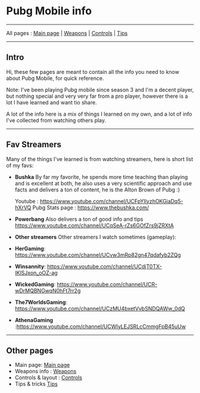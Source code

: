 # Pubg Mobile info

---

All pages : [Main page](/home.md) | [Weapons](/weapons.md) | [Controls](/controls/md) | [Tips](/tips.md)

---

## Intro

Hi, these few pages are meant to contain all the info you need to know about Pubg Mobile, for quick reference.

Note: I've been playing Pubg mobile since season 3 and I'm a decent player, but nothing special and very very far from a pro player, however there is a lot I have learned and want tio share.

A lot of the info here is a mix of things I learned on my own, and a lot of info I've collected from watching others play.

---

## Fav Streamers

Many of the things I've learned is from watching streamers, here is short list of my favs:

- **Bushka**
  By far my favorite, he spends more time teaching than playing and is excellent at both, he also uses a very scientific approach and use facts and delivers a ton of content, he is the Alton Brown of Pubg :)

  Youtube : https://www.youtube.com/channel/UCFpYIlyzhOKGjaDq5-hXrVQ
  Pubg Stats page : https://www.thebushka.com/

- **Powerbang**
  Also delivers a ton of good info and tips
  https://www.youtube.com/channel/UCqSeA-rZs6GOfZrs9jZRXtA

- **Other streamers**
  Other streamers I watch sometimes (gameplay):
- **HerGaming**: https://www.youtube.com/channel/UCvw3mRp82gn47qdafyb2ZQg
- **Winsannity**: https://www.youtube.com/channel/UCdjT0TX-IKlSJxon_oOZ-ag
- **WickedGaming**: https://www.youtube.com/channel/UCR-wDrMQBNGwqN0hFt7rr2g
- **The7WorldsGaming**: https://www.youtube.com/channel/UCzMU4bxetVvbSNDQAWw_0dQ
- **AthenaGaming** :https://www.youtube.com/channel/UCWIyLEJSRLcCmmgFpB45uUw

---

## Other pages

- Main page: [Main page](/home.md)
- Weapons info : [Weapons](/weapons.md)
- Controls & layout : [Controls](/controls/md)
- Tips & tricks [Tips](/tips.md)
